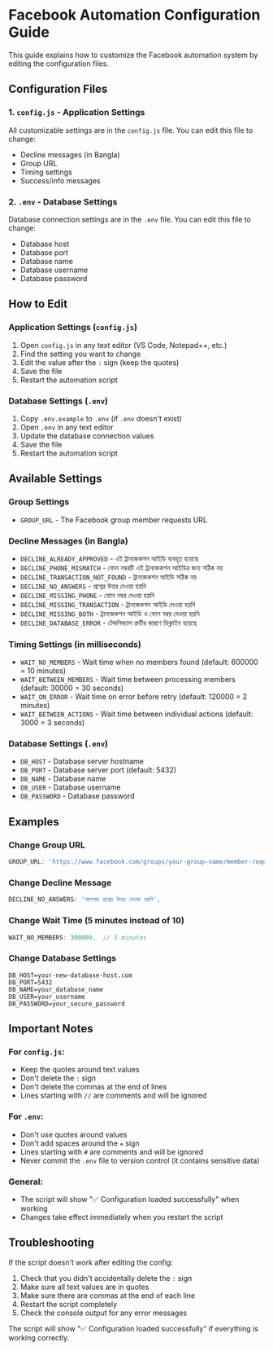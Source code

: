 # Facebook Automation Configuration Guide

This guide explains how to customize the Facebook automation system by editing the configuration files.

## Configuration Files

### 1. `config.js` - Application Settings
All customizable settings are in the `config.js` file. You can edit this file to change:

- Decline messages (in Bangla)
- Group URL
- Timing settings
- Success/info messages

### 2. `.env` - Database Settings
Database connection settings are in the `.env` file. You can edit this file to change:

- Database host
- Database port
- Database name
- Database username
- Database password

## How to Edit

### Application Settings (`config.js`)
1. Open `config.js` in any text editor (VS Code, Notepad++, etc.)
2. Find the setting you want to change
3. Edit the value after the `:` sign (keep the quotes)
4. Save the file
5. Restart the automation script

### Database Settings (`.env`)
1. Copy `.env.example` to `.env` (if `.env` doesn't exist)
2. Open `.env` in any text editor
3. Update the database connection values
4. Save the file
5. Restart the automation script

## Available Settings

### Group Settings
- `GROUP_URL` - The Facebook group member requests URL

### Decline Messages (in Bangla)
- `DECLINE_ALREADY_APPROVED` - এই ট্রানজেকশন আইডি ব্যবহৃত হয়েছে
- `DECLINE_PHONE_MISMATCH` - ফোন নম্বরটি এই ট্রানজেকশন আইডির জন্য সঠিক নয়
- `DECLINE_TRANSACTION_NOT_FOUND` - ট্রানজেকশন আইডি সঠিক নয়
- `DECLINE_NO_ANSWERS` - প্রশ্নের উত্তর দেওয়া হয়নি
- `DECLINE_MISSING_PHONE` - ফোন নম্বর দেওয়া হয়নি
- `DECLINE_MISSING_TRANSACTION` - ট্রানজেকশন আইডি দেওয়া হয়নি
- `DECLINE_MISSING_BOTH` - ট্রানজেকশন আইডি ও ফোন নম্বর দেওয়া হয়নি
- `DECLINE_DATABASE_ERROR` - টেকনিক্যাল ত্রুটির কারণে ডিক্লাইন হয়েছে

### Timing Settings (in milliseconds)
- `WAIT_NO_MEMBERS` - Wait time when no members found (default: 600000 = 10 minutes)
- `WAIT_BETWEEN_MEMBERS` - Wait time between processing members (default: 30000 = 30 seconds)
- `WAIT_ON_ERROR` - Wait time on error before retry (default: 120000 = 2 minutes)
- `WAIT_BETWEEN_ACTIONS` - Wait time between individual actions (default: 3000 = 3 seconds)

### Database Settings (`.env`)
- `DB_HOST` - Database server hostname
- `DB_PORT` - Database server port (default: 5432)
- `DB_NAME` - Database name
- `DB_USER` - Database username
- `DB_PASSWORD` - Database password

## Examples

### Change Group URL
```javascript
GROUP_URL: 'https://www.facebook.com/groups/your-group-name/member-requests',
```

### Change Decline Message
```javascript
DECLINE_NO_ANSWERS: 'আপনার প্রশ্নের উত্তর দেওয়া হয়নি',
```

### Change Wait Time (5 minutes instead of 10)
```javascript
WAIT_NO_MEMBERS: 300000,  // 5 minutes
```

### Change Database Settings
```env
DB_HOST=your-new-database-host.com
DB_PORT=5432
DB_NAME=your_database_name
DB_USER=your_username
DB_PASSWORD=your_secure_password
```

## Important Notes

### For `config.js`:
- Keep the quotes around text values
- Don't delete the `:` sign
- Don't delete the commas at the end of lines
- Lines starting with `//` are comments and will be ignored

### For `.env`:
- Don't use quotes around values
- Don't add spaces around the `=` sign
- Lines starting with `#` are comments and will be ignored
- Never commit the `.env` file to version control (it contains sensitive data)

### General:
- The script will show "✅ Configuration loaded successfully" when working
- Changes take effect immediately when you restart the script

## Troubleshooting

If the script doesn't work after editing the config:

1. Check that you didn't accidentally delete the `:` sign
2. Make sure all text values are in quotes
3. Make sure there are commas at the end of each line
4. Restart the script completely
5. Check the console output for any error messages

The script will show "✅ Configuration loaded successfully" if everything is working correctly.
